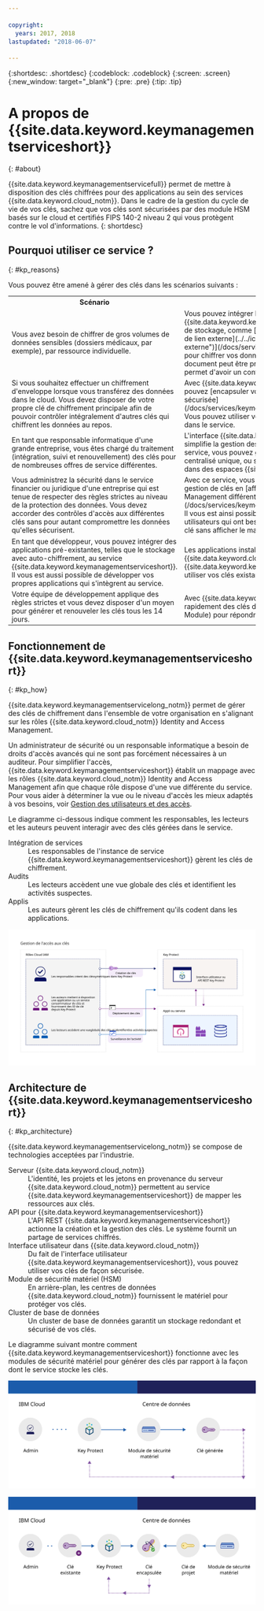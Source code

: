 ```yaml
---

copyright:
  years: 2017, 2018
lastupdated: "2018-06-07"

---
```


{:shortdesc: .shortdesc}
{:codeblock: .codeblock}
{:screen: .screen}
{:new_window: target="_blank"}
{:pre: .pre}
{:tip: .tip}

# A propos de {{site.data.keyword.keymanagementserviceshort}}
{: #about}

{{site.data.keyword.keymanagementservicefull}} permet de mettre à disposition des clés chiffrées pour des applications au sein des services {{site.data.keyword.cloud_notm}}. Dans le cadre de la gestion du cycle de vie de vos clés, sachez que vos clés sont sécurisées par des module HSM basés sur le cloud et certifiés FIPS 140-2 niveau 2 qui vous protègent contre le vol d'informations.
{: shortdesc}

## Pourquoi utiliser ce service ?
{: #kp_reasons}

Vous pouvez être amené à gérer des clés dans les scénarios suivants :

<table>
  <tr>
    <th>Scénario</th>
    <th>Raisons</th>
  </tr>
  <tr>
    <td>Vous avez besoin de chiffrer de gros volumes de données sensibles (dossiers médicaux, par exemple), par ressource individuelle.</td>
    <td>Vous pouvez intégrer le service {{site.data.keyword.keymanagementserviceshort}} à des solutions de stockage, comme [{{site.data.keyword.cos_full_notm}} ![Icône de lien externe](../../icons/launch-glyph.svg "Icône de lien externe")](/docs/services/cloud-object-storage/about-cos.html), pour chiffrer vos données inactives dans le cloud. Chaque document peut être protégé par une clé différente, ce qui vous permet d'avoir un contrôle précis de vos données.</td>
  </tr>
  <tr>
    <td>Si vous souhaitez effectuer un chiffrement d'enveloppe lorsque vous transférez des données dans le cloud. Vous devez disposer de votre propre clé de chiffrement principale afin de pouvoir contrôler intégralement d'autres clés qui chiffrent les données au repos.</td>
    <td>Avec {{site.data.keyword.keymanagementserviceshort}}, vous pouvez [encapsuler vos clés DEK avec une clé racine hautement sécurisée](/docs/services/keymgmt/concepts/keyprotect_envelope.html). Vous pouvez utiliser vos propres clés racine ou créer des clés dans le service.</td>
  </tr>
  <tr>
    <td>En tant que responsable informatique d'une grande entreprise, vous êtes chargé du traitement (intégration, suivi et renouvellement) des clés pour de nombreuses offres de service différentes.</td>
    <td>L'interface {{site.data.keyword.keymanagementserviceshort}} simplifie la gestion des services de chiffrement multiples. Avec ce service, vous pouvez gérer et trier des clés dans un emplacement centralisé unique, ou séparer les clés par projet et les héberger dans des espaces {{site.data.keyword.cloud_notm}} différents.</td>
  </tr>
  <tr>
    <td>Vous administrez la sécurité dans le service financier ou juridique d'une entreprise qui est tenue de respecter des règles strictes au niveau de la protection des données. Vous devez accorder des contrôles d'accès aux différentes clés sans pour autant compromettre les données qu'elles sécurisent.</td>
    <td>Avec ce service, vous pouvez contrôler l'accès utilisateur pour la gestion de clés en [affectant des rôles Identity and Access Management différents](/docs/services/keymgmt/keyprotect_manage_access.html#roles). Il vous est ainsi possible d'accorder un accès en lecture seule aux utilisateurs qui ont besoin de voir les informations de création de clé sans afficher le matériel relatif à la clé.</td>
  <tr>
    <td>En tant que développeur, vous pouvez intégrer des applications pré-existantes, telles que le stockage avec auto-chiffrement, au service {{site.data.keyword.keymanagementserviceshort}}. Il vous est aussi possible de développer vos propres applications qui s'intègrent au service.</td>
    <td>Les applications installées sur ou en dehors de {{site.data.keyword.cloud_notm}} peuvent s'intégrer aux API {{site.data.keyword.keymanagementserviceshort}}. Vous pouvez utiliser vos clés existantes pour vos applis. </td>
  </tr>
  <tr>
    <td>Votre équipe de développement applique des règles strictes et vous devez disposer d'un moyen pour générer et renouveler les clés tous les 14 jours.</td>
    <td>Avec {{site.data.keyword.cloud_notm}}, vous pouvez générer rapidement des clés depuis un module HSM (Hardware Security Module) pour répondre à vos besoins de sécurité actuels.</td>
  </tr>
</table>

## Fonctionnement de {{site.data.keyword.keymanagementserviceshort}}
{: #kp_how}

{{site.data.keyword.keymanagementservicelong_notm}} permet de gérer des clés de chiffrement dans l'ensemble de votre organisation en s'alignant sur les rôles {{site.data.keyword.cloud_notm}} Identity and Access Management.

Un administrateur de sécurité ou un responsable informatique a besoin de droits d'accès avancés qui ne sont pas forcément nécessaires à un auditeur. Pour simplifier l'accès, {{site.data.keyword.keymanagementserviceshort}} établit un mappage avec les rôles {{site.data.keyword.cloud_notm}} Identity and Access Management afin que chaque rôle dispose d'une vue différente du service. Pour vous aider à déterminer la vue ou le niveau d'accès les mieux adaptés à vos besoins, voir [Gestion des utilisateurs et des accès](/docs/services/keymgmt/keyprotect_manage_access.html#roles).

Le diagramme ci-dessous indique comment les responsables, les lecteurs et les auteurs peuvent interagir avec des clés gérées dans le service.

<dl>
  <dt>Intégration de services</dt>
    <dd>Les responsables de l'instance de service {{site.data.keyword.keymanagementserviceshort}} gèrent les clés de chiffrement.</dd>
  <dt>Audits</dt>
    <dd>Les lecteurs accèdent une vue globale des clés et identifient les activités suspectes.</dd>
  <dt>Applis</dt>
    <dd>Les auteurs gèrent les clés de chiffrement qu'ils codent dans les applications.</dd>
</dl>

![Ce diagramme affiche les mêmes composants que ceux décrits dans la liste de définitions précédente.](images/keys-use-cases_min.svg)

## Architecture de {{site.data.keyword.keymanagementserviceshort}}
{: #kp_architecture}

{{site.data.keyword.keymanagementservicelong_notm}} se compose de technologies acceptées par l'industrie.

<dl>
  <dt>Serveur {{site.data.keyword.cloud_notm}}</dt>
    <dd>L'identité, les projets et les jetons en provenance du serveur {{site.data.keyword.cloud_notm}} permettent au service {{site.data.keyword.keymanagementserviceshort}} de mapper les ressources aux clés.</dd>
  <dt>API pour {{site.data.keyword.keymanagementserviceshort}}</dt>
    <dd>L'API REST {{site.data.keyword.keymanagementserviceshort}} actionne la création et la gestion des clés. Le système fournit un partage de services chiffrés.</dd>
  <dt>Interface utilisateur dans {{site.data.keyword.cloud_notm}}</dt>
    <dd>Du fait de l'interface utilisateur {{site.data.keyword.keymanagementserviceshort}}, vous pouvez utiliser vos clés de façon sécurisée.</dd>
  <dt>Module de sécurité matériel (HSM)</dt>
    <dd>En arrière-plan, les centres de données {{site.data.keyword.cloud_notm}} fournissent le matériel pour protéger vos clés.</dd>
  <dt>Cluster de base de données</dt>
    <dd>Un cluster de base de données garantit un stockage redondant et sécurisé de vos clés.</dd>
</dl>

Le diagramme suivant montre comment {{site.data.keyword.keymanagementserviceshort}} fonctionne avec les modules de sécurité matériel pour générer des clés par rapport à la façon dont le service stocke les clés.

![Diagramme illustrant comment sont générées les clés.](images/generated-key_min.svg)

![Diagramme illustrant comment sont stockées les clés existantes.](images/stored-key_min.svg)
